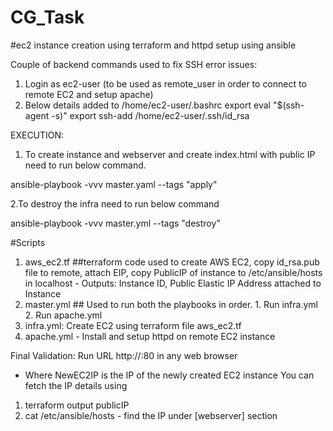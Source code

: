 # CG_Task
#ec2 instance creation using terraform and httpd setup using ansible

Couple of backend commands used to fix SSH error issues:
1. Login as ec2-user (to be used as remote_user in order to connect to remote EC2 and setup apache)
2. Below details added to /home/ec2-user/.bashrc
export eval "$(ssh-agent -s)"
export ssh-add /home/ec2-user/.ssh/id_rsa

EXECUTION:
1. To create instance and webserver and create index.html with public IP need to run below command.

ansible-playbook -vvv master.yaml --tags "apply"

2.To destroy the infra need to run below command

ansible-playbook -vvv master.yml --tags "destroy"

#Scripts
1. aws_ec2.tf ##terraform code used to create AWS EC2, copy id_rsa.pub file to remote, attach EIP, copy PublicIP of instance to /etc/ansible/hosts in localhost - Outputs: Instance ID, Public Elastic IP Address attached to Instance
2. master.yml ## Used to run both the playbooks in order. 1. Run infra.yml 2. Run apache.yml
3. infra.yml: Create EC2 using terraform file aws_ec2.tf
4. apache.yml - Install and setup httpd on remote EC2 instance 

Final Validation:
Run URL http://<NewEC2IP>:80 in any web browser
- Where NewEC2IP is the IP of the newly created EC2 instance
You can fetch the IP details using
1. terraform output publicIP
2. cat /etc/ansible/hosts - find the IP under [webserver] section
